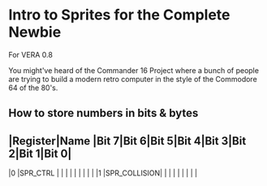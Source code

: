 # Intro to Sprites for the Complete Newbie #
For VERA 0.8

You might've heard of the Commander 16 Project where a bunch of people are trying to build a modern retro computer in the style of the Commodore 64 of the 80's.

## How to store numbers in bits & bytes ##

|Register|Name         |Bit 7|Bit 6|Bit 5|Bit 4|Bit 3|Bit 2|Bit 1|Bit 0|
------------------------------------------------------------------------
|0       |SPR_CTRL     |     |     |     |     |     |     |     |     |
|1       |SPR_COLLISION|     |     |     |     |     |     |     |     |
